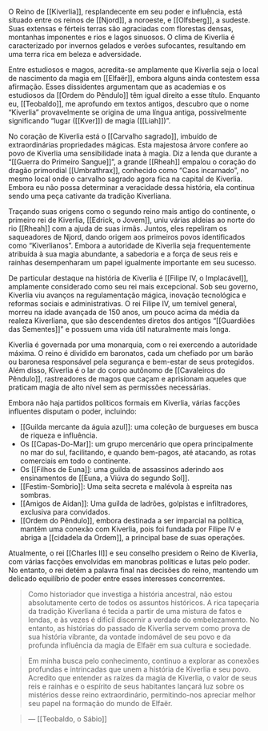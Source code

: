 O Reino de [[Kiverlia]], resplandecente em seu poder e influência, está situado entre os reinos de [[Njord]], a noroeste, e [[Olfsberg]], a sudeste. Suas extensas e férteis terras são agraciadas com florestas densas, montanhas imponentes e rios e lagos sinuosos. O clima de Kiverlia é caracterizado por invernos gelados e verões sufocantes, resultando em uma terra rica em beleza e adversidade.

Entre estudiosos e magos, acredita-se amplamente que Kiverlia seja o local de nascimento da magia em [[Elfaër]], embora alguns ainda contestem essa afirmação. Esses dissidentes argumentam que as academias e os estudiosos da [[Ordem do Pêndulo]] têm igual direito a esse título. Enquanto eu, [[Teobaldo]], me aprofundo em textos antigos, descubro que o nome “Kiverlia” provavelmente se origina de uma língua antiga, possivelmente significando “lugar ([[Kver]]) de magia ([[Liah]])”.

No coração de Kiverlia está o [[Carvalho sagrado]], imbuído de extraordinárias propriedades mágicas. Esta majestosa árvore confere ao povo de Kiverlia uma sensibilidade inata à magia. Diz a lenda que durante a “[[Guerra do Primeiro Sangue]]”, a grande [[Rheah]] empalou o coração do dragão primordial [[Umbrathrax]], conhecido como “Caos incarnado”, no mesmo local onde o carvalho sagrado agora fica na capital de Kiverlia. Embora eu não possa determinar a veracidade dessa história, ela continua sendo uma peça cativante da tradição Kiverliana.

Traçando suas origens como o segundo reino mais antigo do continente, o primeiro rei de Kiverlia, [[Edrick, o Jovem]], uniu várias aldeias ao norte do rio [[Rheah]] com a ajuda de suas irmãs. Juntos, eles repeliram os saqueadores de Njord, dando origem aos primeiros povos identificados como “Kiverlianos”. Embora a autoridade de Kiverlia seja frequentemente atribuída à sua magia abundante, a sabedoria e a força de seus reis e rainhas desempenharam um papel igualmente importante em seu sucesso.

De particular destaque na história de Kiverlia é [[Filipe IV, o Implacável]], amplamente considerado como seu rei mais excepcional. Sob seu governo, Kiverlia viu avanços na regulamentação mágica, inovação tecnológica e reformas sociais e administrativas. O rei Filipe IV, um temível general, morreu na idade avançada de 150 anos, um pouco acima da média da realeza Kiverliana, que são descendentes diretos dos antigos “[[Guardiões das Sementes]]” e possuem uma vida útil naturalmente mais longa.

Kiverlia é governada por uma monarquia, com o rei exercendo a autoridade máxima. O reino é dividido em baronatos, cada um chefiado por um barão ou baronesa responsável pela segurança e bem-estar de seus protegidos. Além disso, Kiverlia é o lar do corpo autônomo de [[Cavaleiros do Pêndulo]], rastreadores de magos que caçam e aprisionam aqueles que praticam magia de alto nível sem as permissões necessárias.

Embora não haja partidos políticos formais em Kiverlia, várias facções influentes disputam o poder, incluindo:

 * [[Guilda mercante da águia azul]]: uma coleção de burgueses em busca de riqueza e influência.
 * Os [[Capas-Do-Mar]]: um grupo mercenário que opera principalmente no mar do sul, facilitando, e quando bem-pagos, até atacando, as rotas comerciais em todo o continente.
 * Os [[Filhos de Euna]]: uma guilda de assassinos aderindo aos ensinamentos de [[Euna, a Viúva do segundo Sol]].
 * [[Festim-Sombrio]]: Uma seita secreta e malévola à espreita nas sombras.
 * [[Amigos de Aidan]]: Uma guilda de ladrões, golpistas e infiltradores, exclusiva para convidados.
 * [[Ordem do Pêndulo]], embora destinada a ser imparcial na política, mantém uma conexão com Kiverlia, pois foi fundada por Filipe IV e abriga a [[cidadela da Ordem]], a principal base de suas operações.

Atualmente, o rei [[Charles II]] e seu conselho presidem o Reino de Kiverlia, com várias facções envolvidas em manobras políticas e lutas pelo poder. No entanto, o rei detém a palavra final nas decisões do reino, mantendo um delicado equilíbrio de poder entre esses interesses concorrentes.

> Como historiador que investiga a história ancestral, não estou absolutamente certo de todos os assuntos históricos. A rica tapeçaria da tradição Kiverliana é tecida a partir de uma mistura de fatos e lendas, e às vezes é difícil discernir a verdade do embelezamento. No entanto, as histórias do passado de Kiverlia servem como prova de sua história vibrante, da vontade indomável de seu povo e da profunda influência da magia de Elfaër em sua cultura e sociedade.

> Em minha busca pelo conhecimento, continuo a explorar as conexões profundas e intrincadas que unem a história de Kiverlia e seu povo. Acredito que entender as raízes da magia de Kiverlia, o valor de seus reis e rainhas e o espírito de seus habitantes lançará luz sobre os mistérios desse reino extraordinário, permitindo-nos apreciar melhor seu papel na formação do mundo de Elfaër.

> — [[Teobaldo, o Sábio]]

